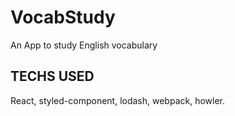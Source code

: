 # VocabStudy

An App to study English vocabulary

## TECHS USED

React, styled-component, lodash, webpack, howler.
